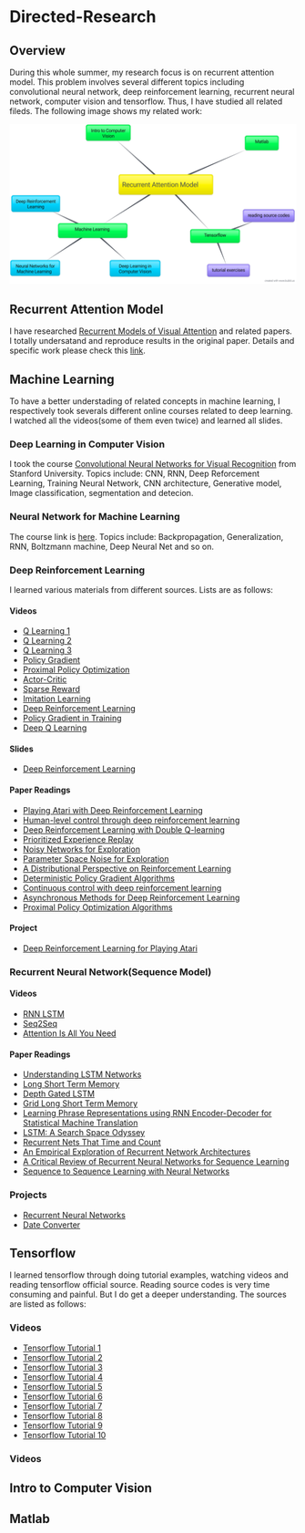 # Directed-Research

## Overview

During this whole summer, my research focus is on recurrent attention model. This problem involves several different topics including convolutional neural network, deep reinforcement learning, recurrent neural network, computer vision and tensorflow. Thus, I have studied all related fileds. The following image shows my related work:

![mind map](/images/mindmap.png)

## Recurrent Attention Model

I have researched [Recurrent Models of Visual Attention](https://papers.nips.cc/paper/5542-recurrent-models-of-visual-attention.pdf) and related papers. I totally undersatand and reproduce results in the original paper. Details and specific work please check this [link](https://github.com/bei1994/Recurrent-Attention-Model).

## Machine Learning

To have a better understading of related concepts in machine learning, I respectively took severals different online courses related to deep learning. I watched all the videos(some of them even twice) and learned all slides. 

### Deep Learning in Computer Vision

I took the course [Convolutional Neural Networks for Visual Recognition](http://cs231n.stanford.edu/2017/) from Stanford University. Topics include: CNN, RNN, Deep Reforcement Learning, Training Neural Network, CNN architecture, Generative model, Image classification, segmentation and detecion. 

### Neural Network for Machine Learning

The course link is [here](https://www.coursera.org/learn/neural-networks/home/welcome). Topics include: Backpropagation, Generalization, RNN, Boltzmann machine, Deep Neural Net and so on.

### Deep Reinforcement Learning

I learned various materials from different sources. Lists are as follows:

#### Videos

* [Q Learning 1](https://www.youtube.com/watch?v=o_g9JUMw1Oc&index=3&list=PLJV_el3uVTsODxQFgzMzPLa16h6B8kWM_)
* [Q Learning 2](https://www.youtube.com/watch?v=2-zGCx4iv_k&index=4&list=PLJV_el3uVTsODxQFgzMzPLa16h6B8kWM_)
* [Q Learning 3](https://www.youtube.com/watch?v=tnPVcec22cg&index=5&list=PLJV_el3uVTsODxQFgzMzPLa16h6B8kWM_)
* [Policy Gradient](https://www.youtube.com/watch?v=z95ZYgPgXOY&list=PLJV_el3uVTsODxQFgzMzPLa16h6B8kWM_&index=1)
* [Proximal Policy Optimization](https://www.youtube.com/watch?v=OAKAZhFmYoI&index=2&list=PLJV_el3uVTsODxQFgzMzPLa16h6B8kWM_)
* [Actor-Critic](https://www.youtube.com/watch?v=j82QLgfhFiY&list=PLJV_el3uVTsODxQFgzMzPLa16h6B8kWM_&index=6)
* [Sparse Reward](https://www.youtube.com/watch?v=-5cCWhu0OaM&index=7&list=PLJV_el3uVTsODxQFgzMzPLa16h6B8kWM_)
* [Imitation Learning](https://www.youtube.com/watch?v=rl_ozvqQUU8&index=8&list=PLJV_el3uVTsODxQFgzMzPLa16h6B8kWM_)
* [Deep Reinforcement Learning](https://www.youtube.com/watch?v=W8XF3ME8G2I&list=PLJV_el3uVTsPy9oCRY30oBPNLCo89yu49&index=33)
* [Policy Gradient in Training](https://www.youtube.com/watch?v=y8UPGr36ccI&index=34&list=PLJV_el3uVTsPy9oCRY30oBPNLCo89yu49)
* [Deep Q Learning](https://www.youtube.com/watch?v=Vz5l886eptw&index=4&t=0s&list=PLvSdMJxMoHLv2S2Do7ny44wsanh3htCAc)

#### Slides

* [Deep Reinforcement Learning](http://speech.ee.ntu.edu.tw/~tlkagk/courses_MLDS18.html)

#### Paper Readings

* [Playing Atari with Deep Reinforcement Learning](https://arxiv.org/abs/1312.5602)
* [Human-level control through deep reinforcement learning](https://web.stanford.edu/class/psych209/Readings/MnihEtAlHassibis15NatureControlDeepRL.pdf)
* [Deep Reinforcement Learning with Double Q-learning](https://arxiv.org/abs/1509.06461)
* [Prioritized Experience Replay](https://arxiv.org/abs/1511.05952?context=cs)
* [Noisy Networks for Exploration](https://arxiv.org/abs/1706.10295)
* [Parameter Space Noise for Exploration](https://arxiv.org/abs/1706.01905)
* [A Distributional Perspective on Reinforcement Learning](https://arxiv.org/pdf/1707.06887.pdf)
* [Deterministic Policy Gradient Algorithms](http://proceedings.mlr.press/v32/silver14.pdf)
* [Continuous control with deep reinforcement learning](https://arxiv.org/abs/1509.02971)
* [Asynchronous Methods for Deep Reinforcement Learning](https://arxiv.org/abs/1602.01783)
* [Proximal Policy Optimization Algorithms](https://arxiv.org/abs/1707.06347)

#### Project
* [Deep Reinforcement Learning for Playing Atari](https://github.com/Hvass-Labs/TensorFlow-Tutorials/blob/master/reinforcement_learning.py)

### Recurrent Neural Network(Sequence Model)

#### Videos

* [RNN LSTM](https://www.youtube.com/watch?v=y7qrilE-Zlc&index=1&list=PLvSdMJxMoHLsMSf7GMhKSOYIOza8ZvSVE)
* [Seq2Seq](https://www.youtube.com/watch?v=ElmBrKyMXxs&list=PLvSdMJxMoHLsMSf7GMhKSOYIOza8ZvSVE&index=2)
* [Attention Is All You Need](https://www.youtube.com/watch?v=iDulhoQ2pro&index=3&list=PLvSdMJxMoHLsMSf7GMhKSOYIOza8ZvSVE)

#### Paper Readings

* [Understanding LSTM Networks](https://colah.github.io/posts/2015-08-Understanding-LSTMs/)
* [Long Short Term Memory](http://www.bioinf.jku.at/publications/older/2604.pdf)
* [Depth Gated LSTM](https://arxiv.org/abs/1508.03790)
* [Grid Long Short Term Memory](https://arxiv.org/abs/1507.01526)
* [Learning Phrase Representations using RNN Encoder-Decoder for Statistical Machine Translation](https://arxiv.org/abs/1406.1078)
* [LSTM: A Search Space Odyssey](https://arxiv.org/abs/1503.04069)
* [Recurrent Nets That Time and Count](ftp://ftp.idsia.ch/pub/juergen/TimeCount-IJCNN2000.pdf)
* [An Empirical Exploration of Recurrent Network Architectures](http://proceedings.mlr.press/v37/jozefowicz15.pdf)
* [A Critical Review of Recurrent Neural Networks for Sequence Learning](https://arxiv.org/abs/1506.00019)
* [Sequence to Sequence Learning with Neural Networks](https://arxiv.org/abs/1506.00019)

### Projects

* [Recurrent Neural Networks](https://www.tensorflow.org/tutorials/sequences/recurrent)
* [Date Converter](https://github.com/sachinruk/deepschool.io/blob/master/DL-Keras_Tensorflow/Lesson%2019%20-%20Seq2Seq%20-%20Date%20translator.ipynb)

## Tensorflow

I learned tensorflow through doing tutorial examples, watching videos and reading tensorflow official source. Reading source codes is very time consuming and painful. But I do get a deeper understanding. The sources are listed as follows:

### Videos

* [Tensorflow Tutorial 1](https://www.youtube.com/watch?v=eAtGqz8ytOI&list=PLjSwXXbVlK6IHzhLOMpwHHLjYmINRstrk)
* [Tensorflow Tutorial 2](https://www.youtube.com/watch?v=KOic-GozMTo&index=2&list=PLjSwXXbVlK6IHzhLOMpwHHLjYmINRstrk)
* [Tensorflow Tutorial 3](https://www.youtube.com/watch?v=k3O0VCHxw10&index=3&list=PLjSwXXbVlK6IHzhLOMpwHHLjYmINRstrk)
* [Tensorflow Tutorial 4](https://www.youtube.com/watch?v=yZAmA00mF7s&list=PLjSwXXbVlK6IHzhLOMpwHHLjYmINRstrk&index=4)
* [Tensorflow Tutorial 5](https://www.youtube.com/watch?v=B_NSfh-YiqU&index=5&list=PLjSwXXbVlK6IHzhLOMpwHHLjYmINRstrk)
* [Tensorflow Tutorial 6](https://www.youtube.com/watch?v=-1WcI_Z4iOs&index=6&list=PLjSwXXbVlK6IHzhLOMpwHHLjYmINRstrk)
* [Tensorflow Tutorial 7](https://www.youtube.com/watch?v=i-Q6wkAUfLs&index=7&list=PLjSwXXbVlK6IHzhLOMpwHHLjYmINRstrk)
* [Tensorflow Tutorial 8](https://www.youtube.com/watch?v=WZd2aXMK6oE&index=8&list=PLjSwXXbVlK6IHzhLOMpwHHLjYmINRstrk)
* [Tensorflow Tutorial 9](https://www.youtube.com/watch?v=5QgtWNOwoKo&list=PLjSwXXbVlK6IHzhLOMpwHHLjYmINRstrk&index=9)
* [Tensorflow Tutorial 10](https://www.youtube.com/watch?v=9ZjH4BxrmcY&index=10&list=PLjSwXXbVlK6IHzhLOMpwHHLjYmINRstrk)




### Videos 

## Intro to Computer Vision


## Matlab
